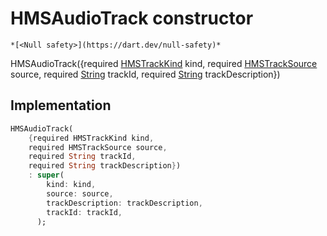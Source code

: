 


# HMSAudioTrack constructor




    *[<Null safety>](https://dart.dev/null-safety)*



HMSAudioTrack({required [HMSTrackKind](../../hmssdk_flutter/HMSTrackKind-class.md) kind, required [HMSTrackSource](../../hmssdk_flutter/HMSTrackSource-class.md) source, required [String](https://api.flutter.dev/flutter/dart-core/String-class.html) trackId, required [String](https://api.flutter.dev/flutter/dart-core/String-class.html) trackDescription})





## Implementation

```dart
HMSAudioTrack(
    {required HMSTrackKind kind,
    required HMSTrackSource source,
    required String trackId,
    required String trackDescription})
    : super(
        kind: kind,
        source: source,
        trackDescription: trackDescription,
        trackId: trackId,
      );
```








